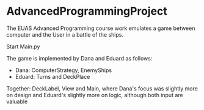 # AdvancedProgrammingProject

The EUAS Advanced Programming course work emulates a game between computer 
and the User in a battle of the ships.

Start Main.py

The game is implemented by Dana and Eduard as follows:
  - Dana: ComputerStrategy, EnemyShips
  - Eduard: Turns and DeckPlace

Together: DeckLabel, View and Main, where Dana's focus was slightly more 
on design and Eduard's slightly more on logic, although both input are valuable
